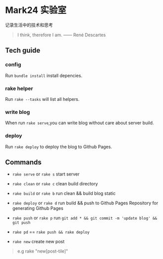 # Mark24 实验室

记录生活中的技术和思考

> I think, therefore I am. —— René Descartes


## Tech guide

### config

Run `bundle install` install depencies.
### rake helper

Run `rake --tasks` will list all helpers.

### write blog

When run `rake serve`,you can write blog without care about server build.

### deploy

Run `rake deploy` to deploy the blog to Github Pages.


## Commands

* `rake serve`  or `rake s`  start server

* `rake clean` or `rake c` clean build directory

* `rake build` or `rake b` run clean && build blog static

* `rake deploy` or `rake d` run build && push to Github Pages Repository for generating Github Pages

* `rake push` or `rake p` run `git add * && git commit -m 'update blog' && git push` 

* `rake pd` ==   `rake push && rake deploy`

* `rake new`  create new post

> e.g  rake "new[post-tile]"